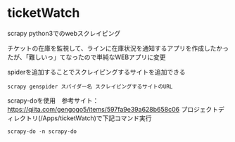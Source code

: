 # ticketWatch
scrapy python3でのwebスクレイピング

チケットの在庫を監視して、ラインに在庫状況を通知するアプリを作成したかったが、「難しいっ」てなったので単純なWEBアプリに変更

spiderを追加することでスクレイピングするサイトを追加できる
```
scrapy genspider スパイダー名 スクレイピングするサイトのURL
```

scrapy-doを使用　参考サイト：https://qiita.com/gengogo5/items/597fa9e39a628b658c06
プロジェクトディレクトリ(/Apps/ticketWatch)で下記コマンド実行
```
scrapy-do -n scrapy-do
```
